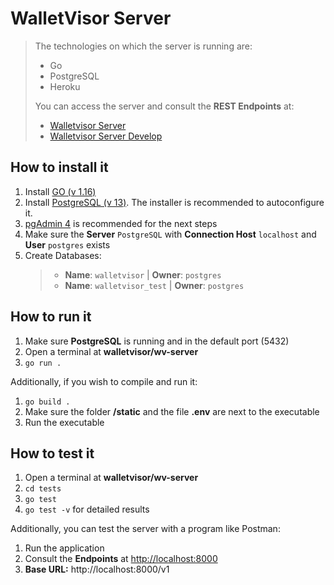 # WalletVisor Server

> The technologies on which the server is running are:
> - Go
> - PostgreSQL
> - Heroku
> 
> You can access the server and consult the **REST Endpoints** at:
> - [Walletvisor Server](https://walletvisor.herokuapp.com/)
> - [Walletvisor Server Develop](https://walletvisor-dev.herokuapp.com/)

## How to install it

1. Install [GO (v 1.16)](https://go.dev/dl/)
2. Install [PostgreSQL (v 13)](https://www.postgresql.org/download/). The installer is recommended to autoconfigure it.
3. [pgAdmin 4](https://www.pgadmin.org/download/) is recommended for the next steps
4. Make sure the **Server** `PostgreSQL` with **Connection Host** `localhost` and **User** `postgres` exists
5. Create Databases: 
    > - **Name**: `walletvisor` | **Owner**: `postgres`
	> - **Name**: `walletvisor_test` | **Owner**: `postgres`

## How to run it

1. Make sure **PostgreSQL** is running and in the default port (5432)
2. Open a terminal at **walletvisor/wv-server**
3. `go run .`

Additionally, if you wish to compile and run it:
1. `go build .`
2. Make sure the folder **/static** and the file **.env** are next to the executable
3. Run the executable

## How to test it

1. Open a terminal at **walletvisor/wv-server**
2. `cd tests`
3. `go test`
4. `go test -v` for detailed results

Additionally, you can test the server with a program like Postman:
1. Run the application
2. Consult the **Endpoints** at [http://localhost:8000](http://localhost:8000)
3. **Base URL:** http://localhost:8000/v1
